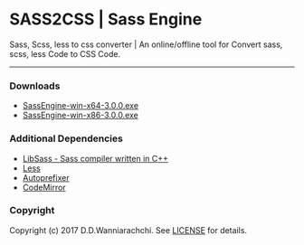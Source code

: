 SASS2CSS | Sass Engine
======================
Sass, Scss, less to css converter | An online/offline tool for Convert sass, scss, less Code to CSS Code.

------

### Downloads
- [SassEngine-win-x64-3.0.0.exe](https://sass2css.herokuapp.com/downloads/SassEngine-win-x64-3.0.0.exe)
- [SassEngine-win-x86-3.0.0.exe](https://sass2css.herokuapp.com/downloads/SassEngine-win-x86-3.0.0.exe)

### Additional Dependencies

- [LibSass - Sass compiler written in C++](https://github.com/sass/libsass)
- [Less](https://github.com/less)
- [Autoprefixer](https://github.com/postcss/autoprefixer)
- [CodeMirror](https://github.com/codemirror/CodeMirror)

### Copyright
Copyright (c) 2017 D.D.Wanniarachchi. See [LICENSE](https://github.com/DininduWanniarachchi/sasstocss/blob/master/LICENSE) for details.